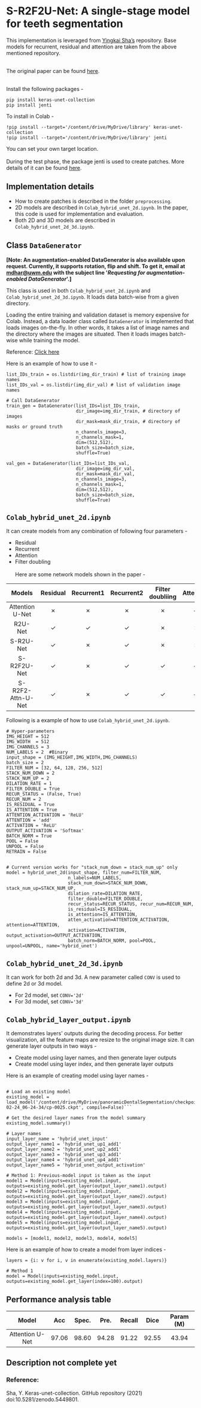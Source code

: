 # S-R2F2U-Net: A single-stage model for teeth segmentation
This implementation is leveraged from [Yingkai Sha’s](https://github.com/yingkaisha/keras-unet-collection) repository. Base models for recurrent, residual and attention are taken from the above mentioned repository. <br><br>

The original paper can be found [here](https://arxiv.org/abs/2204.02939). <br><br>

Install the following packages - 
```
pip install keras-unet-collection
pip install jenti
```
To install in Colab - 
```
!pip install --target='/content/drive/MyDrive/library' keras-unet-collection
!pip install --target='/content/drive/MyDrive/library' jenti
```
You can set your own target location. <br><br>
During the test phase, the package jenti is used to create patches. More details of it can be found [here](https://github.com/mrinal054/patch_and_merge).

## Implementation details
* How to create patches is described in the folder `preprocessing`.
* 2D models are described in `Colab_hybrid_unet_2d.ipynb`. In the paper, this code is used for implementation and evaluation. 
* Both 2D and 3D models are described in `Colab_hybrid_unet_2d_3d.ipynb`.

Class `DataGenerator`
----------------------------
**[Note: An augmentation-enabled DataGenerator is also available upon request. Currently, it supports rotation, flip and shift. To get it, email at mdhar@uwm.edu with the subject line '*Requesting for augmentation-enabled DataGenerator*'.]**

This class is used in both `Colab_hybrid_unet_2d.ipynb` and `Colab_hybrid_unet_2d_3d.ipynb`. It loads data batch-wise from a given directory. <br>

Loading the entire training and validation dataset is memory expensive for Colab. Instead, a data loader class called `DataGenerator` is implemented that loads images on-the-fly. In other words, it takes a list of image names and the directory where the images are situated. Then it loads images batch-wise while training the model. <br>

Reference: [Click here](https://stanford.edu/~shervine/blog/keras-how-to-generate-data-on-the-fly) <br>

Here is an example of how to use it - 
```
list_IDs_train = os.listdir(img_dir_train) # list of training image names 
list_IDs_val = os.listdir(img_dir_val) # list of validation image names

# Call DataGenerator
train_gen = DataGenerator(list_IDs=list_IDs_train,
                          dir_image=img_dir_train, # directory of images
                          dir_mask=mask_dir_train, # directory of masks or ground truth
                          n_channels_image=3,
                          n_channels_mask=1,
                          dim=(512,512),
                          batch_size=batch_size,
                          shuffle=True)

val_gen = DataGenerator(list_IDs=list_IDs_val,
                          dir_image=img_dir_val,
                          dir_mask=mask_dir_val,
                          n_channels_image=3,
                          n_channels_mask=1,
                          dim=(512,512),
                          batch_size=batch_size,
                          shuffle=True)
```

`Colab_hybrid_unet_2d.ipynb`
----------------------------
It can create models from any combination of following four parameters - <br>
* Residual
* Recurrent
* Attention
* Filter doubling <br><br>
Here are some network models shown in the paper - <br>


| Models | Residual | Recurrent1 | Recurrent2 | Filter doubliing | Attention |
| :---: | :---: |  :---: |  :---: |  :---: |  :---: |
| Attention U-Net | &cross; |  &cross; | &cross; | &cross; | &check; |
| R2U-Net | &check; |  &check; | &check; | &cross; | &cross; |
| S-R2U-Net | &check; |  &cross; | &check; | &cross; | &cross; |
| S-R2F2U-Net | &check; |  &cross; | &check; | &check; | &check; |
| S-R2F2-Attn-U-Net | &check; |  &cross; | &check; | &check; | &check; |

Following is a example of how to use `Colab_hybrid_unet_2d.ipynb`.

```
# Hyper-parameters
IMG_HEIGHT = 512 
IMG_WIDTH  = 512 
IMG_CHANNELS = 3 
NUM_LABELS = 2  #Binary
input_shape = (IMG_HEIGHT,IMG_WIDTH,IMG_CHANNELS)
batch_size = 2
FILTER_NUM = [32, 64, 128, 256, 512]
STACK_NUM_DOWN = 2
STACK_NUM_UP = 2
DILATION_RATE = 1
FILTER_DOUBLE = True
RECUR_STATUS = (False, True)
RECUR_NUM = 2
IS_RESIDUAL = True
IS_ATTENTION = True
ATTENTION_ACTIVATION = 'ReLU'
ATTENTION = 'add'
ACTIVATION = 'ReLU'
OUTPUT_ACTIVATION = 'Softmax'
BATCH_NORM = True
POOL = False
UNPOOL = False
RETRAIN = False


# Current version works for "stack_num_down = stack_num_up" only
model = hybrid_unet_2d(input_shape, filter_num=FILTER_NUM, 
                       n_labels=NUM_LABELS, 
                       stack_num_down=STACK_NUM_DOWN, stack_num_up=STACK_NUM_UP, 
                       dilation_rate=DILATION_RATE,
                       filter_double=FILTER_DOUBLE,
                       recur_status=RECUR_STATUS, recur_num=RECUR_NUM,
                       is_residual=IS_RESIDUAL,
                       is_attention=IS_ATTENTION,
                       atten_activation=ATTENTION_ACTIVATION, attention=ATTENTION,
                       activation=ACTIVATION, output_activation=OUTPUT_ACTIVATION, 
                       batch_norm=BATCH_NORM, pool=POOL, unpool=UNPOOL, name='hybrid_unet')
```

`Colab_hybrid_unet_2d_3d.ipynb`
-------------------------------
It can work for both 2d and 3d. A new parameter called `CONV` is used to define 2d or 3d model. 
* For 2d model, set `CONV='2d'`
* For 3d model, set `CONV='3d'`

`Colab_hybrid_layer_output.ipynb`
---------------------------------
It demonstrates layers' outputs during the decoding process. For better visualization, all the feature maps are resize to the original image size. It can generate layer outputs in two ways - 
* Create model using layer names, and then generate layer outputs
* Create model using layer index, and then generate layer outputs

Here is an example of creating model using layer names - 

```from keras.models import load_model

# Load an existing model
existing_model = load_model('/content/drive/MyDrive/panoramicDentalSegmentation/checkpoints/hybrid_unet_2d/recur_F_T_residual_filter_double/2022-02-24_06-24-34/cp-0025.ckpt', compile=False)```

# Get the desired layer names from the model summary
existing_model.summary()

# Layer names
input_layer_name = 'hybrid_unet_input'
output_layer_name1 = 'hybrid_unet_up1_add1'
output_layer_name2 = 'hybrid_unet_up2_add1'
output_layer_name3 = 'hybrid_unet_up3_add1'
output_layer_name4 = 'hybrid_unet_up4_add1'
output_layer_name5 = 'hybrid_unet_output_activation'

# Method 1: Previous-model input is taken as the input
model1 = Model(inputs=existing_model.input, outputs=existing_model.get_layer(output_layer_name1).output)
model2 = Model(inputs=existing_model.input, outputs=existing_model.get_layer(output_layer_name2).output)
model3 = Model(inputs=existing_model.input, outputs=existing_model.get_layer(output_layer_name3).output)
model4 = Model(inputs=existing_model.input, outputs=existing_model.get_layer(output_layer_name4).output)
model5 = Model(inputs=existing_model.input, outputs=existing_model.get_layer(output_layer_name5).output)

models = [model1, model2, model3, model4, model5]
```
Here is an example of how to create a model from layer indices - 
```
layers = {i: v for i, v in enumerate(existing_model.layers)}

# Method 1
model = Model(inputs=existing_model.input, outputs=existing_model.get_layer(index=100).output)
```
## Performance analysis table

| Model | Acc | Spec. | Pre. | Recall | Dice | Param (M)|
| :---: | :---: |  :---: |  :---: |  :---: |  :---: |  :---: |
| Attention U-Net | 97.06 | 98.60 | 94.28 | 91.22 | 92.55 | 43.94 |

## Description not complete yet

### Reference:
Sha, Y. Keras-unet-collection. GitHub repository (2021) doi:10.5281/zenodo.5449801.
